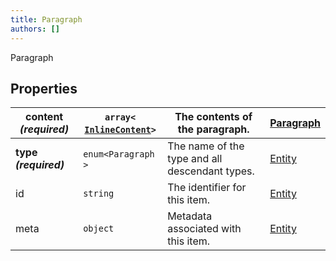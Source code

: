 ```yaml
---
title: Paragraph
authors: []
---
```


Paragraph

## Properties

| **content _(required)_** | `array<`​[`InlineContent`](./InlineContent.html)​`>` | The contents of the paragraph.                 | [Paragraph](./Paragraph.html) |
| ------------------------ | ---------------------------------------------------- | ---------------------------------------------- | ----------------------------- |
| **type _(required)_**    | `enum<`​`Paragraph`​`>`                              | The name of the type and all descendant types. | [Entity](./Entity.html)       |
| id                       | `string`                                             | The identifier for this item.                  | [Entity](./Entity.html)       |
| meta                     | `object`                                             | Metadata associated with this item.            | [Entity](./Entity.html)       |
